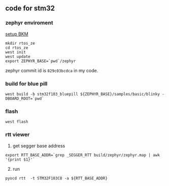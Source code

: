 ## code for stm32

### zephyr enviroment
[setup BKM](https://docs.zephyrproject.org/latest/develop/getting_started/index.html)

```shell
mkdir rtos_ze
cd rtos_ze
west init
west update
export ZEPHYR_BASE=`pwd`/zephyr
```
zephyr commit id is `829c03bcdca` in my code.
### build for blue pill

```shell
west build -b stm32f103_bluepill ${ZEPHYR_BASE}/samples/basic/blinky -DBOARD_ROOT=`pwd`
```

### flash

```shell
west flash
```

### rtt viewer

1. get segger base address

```shell
export RTT_BASE_ADDR=`grep _SEGGER_RTT build/zephyr/zephyr.map | awk '{print $1}'`
```

2. run

```shell
pyocd rtt  -t STM32F103C8 -a ${RTT_BASE_ADDR}
```
